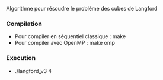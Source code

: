 Algorithme pour résoudre le problème des cubes de Langford <br>
### Compilation
- Pour compiler en séquentiel classique : make
- Pour compiler avec OpenMP : make omp
### Execution
- ./langford_v3 4
